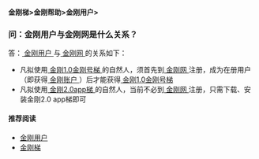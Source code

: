 #### 金刚梯>金刚帮助>金刚用户>
### 问：金刚用户与金刚网是什么关系？

答：[ 金刚用户 ](https://a2zitpro.github.io/web/kkuser)与[ 金刚网 ](https://a2zitpro.github.io/web/kksitecn)的关系如下：
- 凡拟使用[ 金刚1.0金刚号梯 ]()的自然人，须首先到[ 金刚网 ](https://a2zitpro.github.io/web/kksitecn)注册，成为在册用户（即获得[ 金刚账户 ](https://a2zitpro.github.io/web/kkaccount)）后才能获得[ 金刚1.0金刚号梯 ]()
- 凡拟使用[ 金刚2.0app梯 ]()的自然人，当前不必到[ 金刚网 ](https://a2zitpro.github.io/web/kksitecn)注册，只需下载、安装金刚2.0 app梯即可

#### 推荐阅读
- [金刚用户](https://a2zitpro.github.io/web/list_kkuser)
- [金刚梯](https://a2zitpro.github.io/web/dlb)
